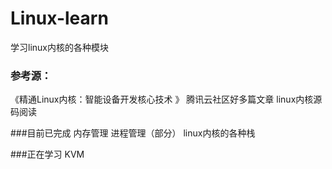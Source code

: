 # Linux-learn
学习linux内核的各种模块

### 参考源：
《精通Linux内核：智能设备开发核心技术 》
腾讯云社区好多篇文章
linux内核源码阅读

###目前已完成
内存管理
进程管理（部分）
linux内核的各种栈

###正在学习
KVM
